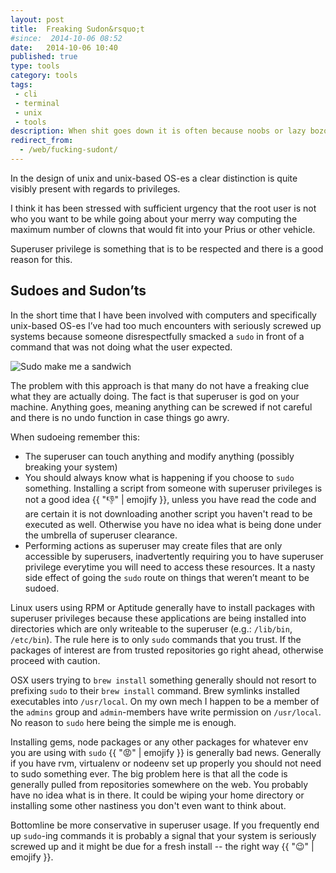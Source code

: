 ```yaml
---
layout: post
title:  Freaking Sudon&rsquo;t
#since:  2014-10-06 08:52
date:   2014-10-06 10:40
published: true
type: tools
category: tools
tags:
 - cli
 - terminal
 - unix
 - tools
description: When shit goes down it is often because noobs or lazy bozos decide to slap sudo in front of every seemingly failing command. For the love of the FSM, stop excessive sudoing!
redirect_from:
  - /web/fucking-sudont/
---
```


In the design of unix and unix-based OS-es a clear distinction is quite visibly
present with regards to privileges.

I think it has been stressed with sufficient urgency that the root user is not
who you want to be while going about your merry way computing the maximum 
number of clowns that would fit into your Prius or other vehicle.

Superuser privilege is something that is to be respected and there is a good 
reason for this.

## Sudoes and Sudon&rsquo;ts
In the short time that I have been involved with computers and specifically 
unix-based OS-es I&rsquo;ve had too much encounters with seriously screwed up
systems because someone disrespectfully smacked a `sudo` in front of a command
that was not doing what the user expected.

<div class="element">
  <img src="http://imgs.xkcd.com/comics/sandwich.png" alt="Sudo make me a sandwich">
</div>

The problem with this approach is that many do not have a freaking clue what 
they are actually doing. The fact is that superuser is god on your machine.
Anything goes, meaning anything can be screwed if not careful and there is no 
undo function in case things go awry.

When sudoeing remember this:

 - The superuser can touch anything and modify anything (possibly breaking your
 system)
 - You should always know what is happening if you choose to `sudo` something.
 Installing a script from someone with superuser privileges is not a good idea 
 {{ ":thumbsdown:" | emojify }}, unless you have read the code and are 
 certain it is not downloading another script you haven't read to be executed 
 as well. Otherwise you have no idea what is being done under the umbrella of 
 superuser clearance.
 - Performing actions as superuser may create files that are only accessible
 by superusers, inadvertently requiring you to have superuser privilege 
 everytime you will need to access these resources. It a nasty side effect of
 going the `sudo` route on things that weren&rsquo;t meant to be sudoed.

Linux users using RPM or Aptitude generally have to install packages with 
superuser privileges because these applications are being installed into 
directories which are only writeable to the superuser (e.g.: `/lib/bin`, 
`/etc/bin`). The rule here is to only `sudo` commands that you trust. If the
packages of interest are from trusted repositories go right ahead, otherwise
proceed with caution.

OSX users trying to `brew install` something generally should not resort to 
prefixing `sudo` to their `brew install` command. Brew symlinks installed
executables into `/usr/local`. On my own mech I happen to be a member of the
`admins` group and `admin`-members have write permission on `/usr/local`. No
reason to `sudo` here being the simple me is enough.

Installing gems, node packages or any other packages for whatever env you 
are using with `sudo` {{ ":rage:" | emojify }} is generally bad news. Generally
if you have rvm, virtualenv or nodeenv set up properly you should not need to 
sudo something ever. The big problem here is that all the code is generally 
pulled from repositories somewhere on the web. You probably have no idea what 
is in there. It could be wiping your home directory or installing some other 
nastiness you don't even want to think about.

Bottomline be more conservative in superuser usage. If you frequently end up
`sudo`-ing commands it is probably a signal that your system is seriously 
screwed up and it might be due for a fresh install -- the right way 
{{ ":wink:" | emojify }}.

